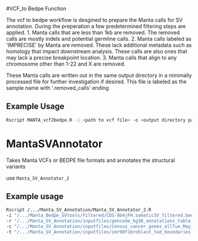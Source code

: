 #VCF_to Bedpe Function

The vcf to bedpe workflow is desgined to prepare the Manta calls for SV annotation. During the preperation a few predetermined filtering steps are applied.
	1. Manta calls that are less than 1kb are removed. The removed calls are mostly indels and potential germline calls. 
	2. Manta calls labeled as 'IMPRECISE' by Manta are removed. These lack additional metadata such as homology that impact downstream analysis. These calls are also ones that may lack a precise breakpoint location.
	3. Manta calls that align to any chromosome other than 1-22 and X are removed. 

These Manta calls are written out in the same output directory in a minimally processed file for further investigation if desired. This file is labeled as the sample name with '.removed_calls' ending

## Example Usage
```bash
Rscript MANTA_vcf2bedpe.R -i <path to vcf file> -o <output directory path>
```


# MantaSVAnnotator
Takes Manta VCFs or BEDPE file formats and annotates the structural variants

use `Manta_SV_Annotator_2`

## Example usage

```bash
Rscript /.../Manta_SV_Annotation/Manta_SV_Annotator_2.R 
-i "/.../Manta_Bedpe_SVtools/Filtered/CDS-0b4jFH.somaticSV_filtered.bedpe" 
-r "/.../Manta_SV_Annotation/inputfiles/gencode_hg38_annotations_table.txt" 
-c "/.../Manta_SV_Annotation/inputfiles/Census_cancer_genes_allTue_May_2018.tsv" 
-t "/.../Manta_SV_Annotation/inputfiles/imr90fibroblast_tad_boundaries.txt"
```
